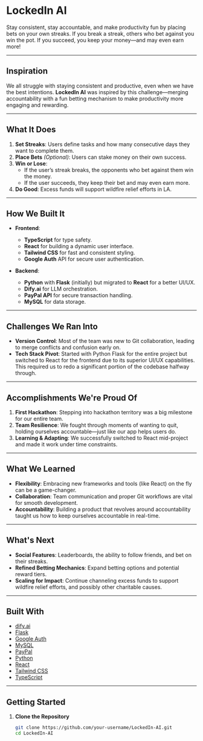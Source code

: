 # LockedIn AI

Stay consistent, stay accountable, and make productivity fun by placing bets on your own streaks. If you break a streak, others who bet against you win the pot. If you succeed, you keep your money—and may even earn more!

---

## Inspiration

We all struggle with staying consistent and productive, even when we have the best intentions. **LockedIn AI** was inspired by this challenge—merging accountability with a fun betting mechanism to make productivity more engaging and rewarding.

---

## What It Does

1. **Set Streaks**: Users define tasks and how many consecutive days they want to complete them.  
2. **Place Bets** *(Optional)*: Users can stake money on their own success.  
3. **Win or Lose**: 
   - If the user’s streak breaks, the opponents who bet against them win the money.  
   - If the user succeeds, they keep their bet and may even earn more.  
4. **Do Good**: Excess funds will support wildfire relief efforts in LA.

---

## How We Built It

- **Frontend**:  
  - **TypeScript** for type safety.  
  - **React** for building a dynamic user interface.  
  - **Tailwind CSS** for fast and consistent styling.  
  - **Google Auth** API for secure user authentication.

- **Backend**:  
  - **Python** with **Flask** (initially) but migrated to **React** for a better UI/UX.  
  - **Dify.ai** for LLM orchestration.  
  - **PayPal API** for secure transaction handling.  
  - **MySQL** for data storage.

---

## Challenges We Ran Into

- **Version Control**: Most of the team was new to Git collaboration, leading to merge conflicts and confusion early on.  
- **Tech Stack Pivot**: Started with Python Flask for the entire project but switched to React for the frontend due to its superior UI/UX capabilities. This required us to redo a significant portion of the codebase halfway through.

---

## Accomplishments We're Proud Of

1. **First Hackathon**: Stepping into hackathon territory was a big milestone for our entire team.  
2. **Team Resilience**: We fought through moments of wanting to quit, holding ourselves accountable—just like our app helps users do.  
3. **Learning & Adapting**: We successfully switched to React mid-project and made it work under time constraints.

---

## What We Learned

- **Flexibility**: Embracing new frameworks and tools (like React) on the fly can be a game-changer.
- **Collaboration**: Team communication and proper Git workflows are vital for smooth development.
- **Accountability**: Building a product that revolves around accountability taught us how to keep ourselves accountable in real-time.

---

## What's Next

- **Social Features**: Leaderboards, the ability to follow friends, and bet on their streaks.
- **Refined Betting Mechanics**: Expand betting options and potential reward tiers.
- **Scaling for Impact**: Continue channeling excess funds to support wildfire relief efforts, and possibly other charitable causes.

---

## Built With

- [dify.ai](https://dify.ai/)  
- [Flask](https://flask.palletsprojects.com/)  
- [Google Auth](https://developers.google.com/identity)  
- [MySQL](https://www.mysql.com/)  
- [PayPal](https://developer.paypal.com/docs/api/overview/)  
- [Python](https://www.python.org/)  
- [React](https://reactjs.org/)  
- [Tailwind CSS](https://tailwindcss.com/)  
- [TypeScript](https://www.typescriptlang.org/)

---

## Getting Started

1. **Clone the Repository**  
   ```bash
   git clone https://github.com/your-username/LockedIn-AI.git
   cd LockedIn-AI

